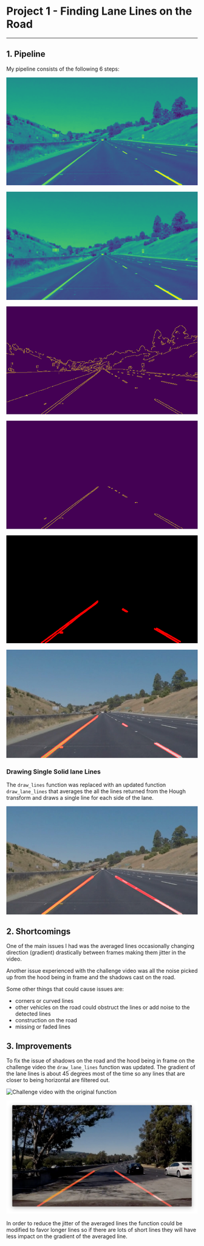 # **Project 1 - Finding Lane Lines on the Road** 

[//]: # (Image References)

[image1]: ./writeup_images/1-grayscale.jpg "Step 1 - Convert to Grayscale"
[image2]: ./writeup_images/2-blur.jpg "Step 2 - Apply a Gaussian Blur"
[image3]: ./writeup_images/3-edges.jpg "Step 3 - Find edges"
[image4]: ./writeup_images/4-roi.jpg "Step 4 - ROI"
[image5]: ./writeup_images/5-hough.jpg "Step 5 - Hough"
[image6]: ./writeup_images/6-weighted.jpg "Step 6 - Weighted"
[image7]: ./writeup_images/7-hough.jpg "Step 5 - Hough single line"
[image8]: ./writeup_images/8-weighted.jpg "Step 6 - Weighted single line"
[image-before]: ./writeup_images/challenge_before.png "Challenge Video Before"
[image-after]: ./writeup_images/challenge_after.png "Challenge Video After"

---

## 1. Pipeline

My pipeline consists of the following 6 steps:

![Step 1 - The image is converted to grayscale][image1]

![Step 2 - A Gaussian blur is applied][image2]

![Step 3 - Canny edge detection is used to find the edges][image3]

![Step 4 - A mask is applied to focus on the region of interest][image4]

![Step 5 - Hough transform is applied and the lines are drawn][image5]

![Step 6 - The output of the previous step is overlaid over the original image][image6]


### Drawing Single Solid lane Lines

The `draw_lines` function was replaced with an updated function `draw_lane_lines` that averages the all the lines returned from the Hough transform and draws a single line for each side of the lane.

![Single Solid Lane Lines][image8]

## 2. Shortcomings

One of the main issues I had was the averaged lines occasionally changing direction (gradient) drastically between frames making them jitter in the video.

Another issue experienced with the challenge video was all the noise picked up from the hood being in frame and the shadows cast on the road. 

Some other things that could cause issues are:

* corners or curved lines
* other vehicles on the road could obstruct the lines or add noise to the detected lines
* construction on the road
* missing or faded lines

## 3. Improvements

To fix the issue of shadows on the road and the hood being in frame on the challenge video the `draw_lane_lines` function was updated. The gradient of the lane lines is about 45 degrees most of the time so any lines that are closer to being horizontal are filtered out. 

![Challenge video with the original function][image-before]

![Challenge video with the modified function][image-after]

In order to reduce the jitter of the averaged lines the function could be modified to favor longer lines so if there are lots of short lines they will have less impact on the gradient of the averaged line.
